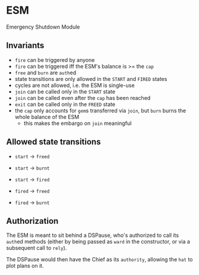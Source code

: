 # ESM

Emergency Shutdown Module

## Invariants

* `fire` can be triggered by anyone
* `fire` can be triggered iff the ESM's balance is >= the `cap`
* `free` and `burn` are `auth`ed
* state transitions are only allowed in the `START` and `FIRED` states
* cycles are not allowed, i.e. the ESM is single-use
* `join` can be called only in the `START` state
* `join` can be called even after the `cap` has been reached
* `exit` can be called only in the `FREED` state
* the `cap` only accounts for `gem`s transferred via `join`, but `burn` burns
  the whole balance of the ESM
  * this makes the embargo on `join` meaningful

## Allowed state transitions

* `start` -> `freed`
* `start` -> `burnt`
* `start` -> `fired`

* `fired` -> `freed`
* `fired` -> `burnt`

## Authorization

The ESM is meant to sit behind a DSPause, who's authorized to call its `auth`ed
methods (either by being passed as `ward` in the constructor, or via a
subsequent call to `rely`).

The DSPause would then have the Chief as its `authority`, allowing the `hat` to
plot plans on it.
